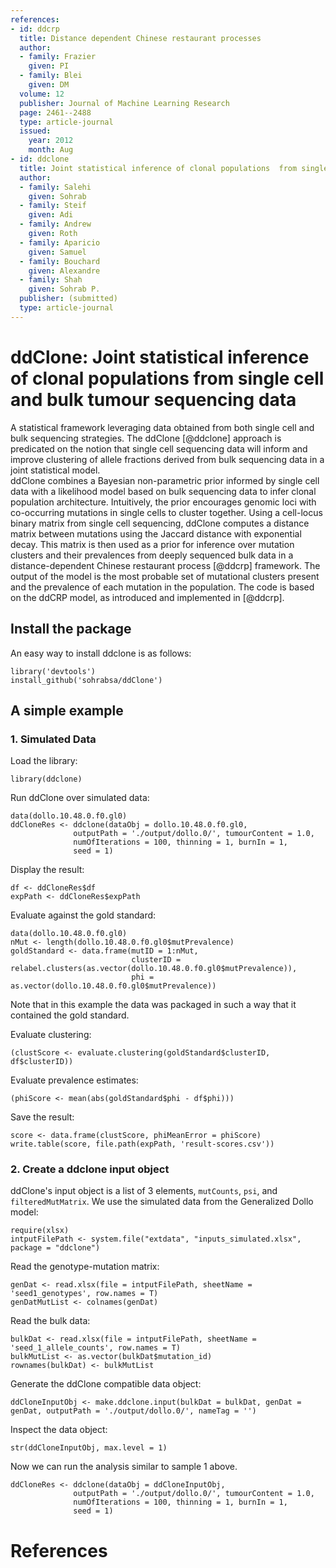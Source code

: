 ```yaml
---
references:
- id: ddcrp
  title: Distance dependent Chinese restaurant processes
  author:
  - family: Frazier
    given: PI
  - family: Blei
    given: DM
  volume: 12
  publisher: Journal of Machine Learning Research
  page: 2461--2488
  type: article-journal
  issued:
    year: 2012
    month: Aug
- id: ddclone
  title: Joint statistical inference of clonal populations ￼from single cell and bulk tumour sequencing data
  author:
  - family: Salehi
    given: Sohrab
  - family: Steif
    given: Adi
  - family: Andrew
    given: Roth
  - family: Aparicio
    given: Samuel
  - family: Bouchard
    given: Alexandre
  - family: Shah
    given: Sohrab P.
  publisher: (submitted)
  type: article-journal
---
```




# ddClone: Joint statistical inference of clonal populations from single cell and bulk tumour sequencing data

A statistical framework leveraging data obtained from both single cell and bulk sequencing strategies. 
The ddClone [@ddclone] approach is predicated on the notion that single cell sequencing
data will inform and improve clustering of allele fractions
derived from bulk sequencing data in a joint statistical model.  
ddClone combines a Bayesian non-parametric prior informed by single cell
data with a likelihood model based on bulk sequencing data to infer
clonal population architecture. Intuitively, the prior encourages genomic
loci with co-occurring mutations in single cells to cluster together.
Using a cell-locus binary matrix from single cell sequencing,
ddClone computes a distance matrix between mutations using the Jaccard distance with exponential decay.
This matrix is then used as a prior for inference over mutation clusters and their prevalences from deeply
sequenced bulk data in a distance-dependent Chinese restaurant process [@ddcrp] framework.
The output of the model is the most probable set of mutational clusters present and the
prevalence of each mutation in the population.
The code is based on the ddCRP model, as introduced and implemented in [@ddcrp].


## Install the package

An easy way to install ddclone is as follows:

```{r}
library('devtools')
install_github('sohrabsa/ddClone')
```

## A simple example

### 1. Simulated Data

Load the library:
```{r}
library(ddclone)
```

Run ddClone over simulated data:
```{r}
data(dollo.10.48.0.f0.gl0)
ddCloneRes <- ddclone(dataObj = dollo.10.48.0.f0.gl0,
              outputPath = './output/dollo.0/', tumourContent = 1.0,
              numOfIterations = 100, thinning = 1, burnIn = 1,
              seed = 1)
```

Display the result:
```{r}
df <- ddCloneRes$df
expPath <- ddCloneRes$expPath
```

Evaluate against the gold standard:
```{r}
data(dollo.10.48.0.f0.gl0)
nMut <- length(dollo.10.48.0.f0.gl0$mutPrevalence)
goldStandard <- data.frame(mutID = 1:nMut,
                           clusterID = relabel.clusters(as.vector(dollo.10.48.0.f0.gl0$mutPrevalence)),
                           phi = as.vector(dollo.10.48.0.f0.gl0$mutPrevalence))
```
Note that in this example the data was packaged in such a way that it contained the gold standard. 


Evaluate clustering:
```{r}
(clustScore <- evaluate.clustering(goldStandard$clusterID, df$clusterID))
```

Evaluate prevalence estimates:
```{r}
(phiScore <- mean(abs(goldStandard$phi - df$phi)))
```

Save the result:
```{r}
score <- data.frame(clustScore, phiMeanError = phiScore)
write.table(score, file.path(expPath, 'result-scores.csv'))
```

### 2. Create a ddclone input object
ddClone's input object is a list of 3 elements, `mutCounts`, `psi`, and `filteredMutMatrix`.
We use the simulated data from the Generalized Dollo model:
```{r}
require(xlsx)
intputFilePath <- system.file("extdata", "inputs_simulated.xlsx", package = "ddclone")
```

Read the genotype-mutation matrix:
```{r}
genDat <- read.xlsx(file = intputFilePath, sheetName = 'seed1_genotypes', row.names = T)
genDatMutList <- colnames(genDat)
```

Read the bulk data:
```{r}
bulkDat <- read.xlsx(file = intputFilePath, sheetName = 'seed_1_allele_counts', row.names = T)
bulkMutList <- as.vector(bulkDat$mutation_id)
rownames(bulkDat) <- bulkMutList
```

Generate the ddClone compatible data object:
```{r}
ddCloneInputObj <- make.ddclone.input(bulkDat = bulkDat, genDat = genDat, outputPath = './output/dollo.0/', nameTag = '')
```

Inspect the data object:
```{r}
str(ddCloneInputObj, max.level = 1)
```
Now we can run the analysis similar to sample 1 above.
```{r}
ddCloneRes <- ddclone(dataObj = ddCloneInputObj,
              outputPath = './output/dollo.0/', tumourContent = 1.0,
              numOfIterations = 100, thinning = 1, burnIn = 1,
              seed = 1)
```

# References

